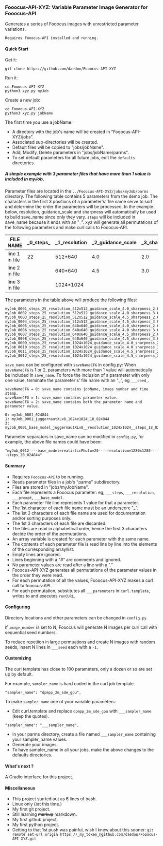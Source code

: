 ### Fooocus-API-XYZ: Variable Parameter Image Generator for Fooocus-API
Generates a series of Fooocus images with unrestricted parameter variations. 

`Requires Fooocus-API installed and running.`


#### Quick Start


Get it:
```
git clone https://github.com/daedon/Fooocus-API-XYZ
```
Run it:
```
cd Fooocus-API-XYZ
python3 xyz.py myJob

```
Create a new job:
```
cd Fooocus-API-XYZ
python3 xyz.py jobName

```
The first time you use a jobName:
* A directory with the job's name will be created in "Fooocus-API-XYZ/jobs".
* Associated sub-directories will be created.
* Default files will be copied to "jobs/jobName".
* Add, Modify, Delete parameters in "jobs/jobName/parms".
* To set default parameters for all future jobs, edit the `defaults` directories.

##### A simple example with 3 parameter files that have more than 1 value is included in myJob.

Parameter files are located in the `../Fooocus-API-XYZ/jobs/myJob/parms` directory. The following table contains 5 parameters from the demo job.
The characters in the first 3 positions of a parameter's' file name serve to sort and determine the order the parameters will be processed.
In the example below, resolution, guidance_scale and sharpness will automatically be used to build save_name since only they vary. 
`steps` will be included in save_name because it ends with an "_".
xyz will generate all permutations of the following parameters and make curl calls to Fooocus-API. 

| FILE NAME       | _0_steps\_       | _1_resolution    |_2_guidance_scale|  _3_sharpness | ___image_number |
| ----------------| ---------------- | ---------------- |---------------- |----------------|---------------- |
| line 1 in file  | 22               |   512*640        | 4.0             |  2.0           |      1          |
| line 2 in file  |                  |   640*640        | 4.5             |  3.0           |                 |
| line 3 in file  |                  | 1024*1024        |                 |                |                 |

The parameters in the table above will produce the following files:
```
myJob_0001_steps_25_resolution_512x512_guidance_scale_4.0_sharpness_2.0_033035
myJob_0002_steps_25_resolution_512x512_guidance_scale_4.0_sharpness_3.0_033035
myJob_0003_steps_25_resolution_512x512_guidance_scale_4.5_sharpness_2.0_033035
myJob_0004_steps_25_resolution_512x512_guidance_scale_4.5_sharpness_3.0_033035
myJob_0005_steps_25_resolution_640x640_guidance_scale_4.0_sharpness_2.0_033035
myJob_0006_steps_25_resolution_640x640_guidance_scale_4.0_sharpness_3.0_033035
myJob_0007_steps_25_resolution_640x640_guidance_scale_4.5_sharpness_2.0_033035
myJob_0008_steps_25_resolution_640x640_guidance_scale_4.5_sharpness_3.0_033035
myJob_0009_steps_25_resolution_1024x1024_guidance_scale_4.0_sharpness_2.0_033035
myJob_0010_steps_25_resolution_1024x1024_guidance_scale_4.0_sharpness_3.0_033035
myJob_0011_steps_25_resolution_1024x1024_guidance_scale_4.5_sharpness_2.0_033035
myJob_0012_steps_25_resolution_1024x1024_guidance_scale_4.5_sharpness_3.0_033035
```
`save_name` can be configured with `saveNameCFG` in config.py:
When `saveNameCFG` is 1 or 2, parameters with more than 1 value will automatically be included in `save_name`.
To force the inclusion of a parameter with only one value, terminate the parameter's' file name with an "_", eg `___seed_`.
```
saveNameCFG = 0: save_name contains jobName, image number and time stamp. 
saveNameCFG = 1: save_name contains parameter value.
saveNameCFG = 2: save_name contains both the parameter name and parameter value.

0: myJob_0001_024844
1: myJob_0001_juggernautXLv8_1024x1024_18_024844
2: myJob_0001_base_model_juggernautXLv8__resolution_1024x1024__steps_18_024844
```
Parameter separators in save_name can be modified in `config.py`, for example, the above file names could have been:
```
"myJob_0012----base_model=realisticPhotov20----resolution=1280x1280----steps_20_024844"
```
#### Summary
* Requires `Fooocus-API` to be running.
* Reads parameter files in a job's "parms" subdirectory.
* Files are stored in "jobs/myJobName".
* Each file represents a Fooocus parameter: eg, `___steps`, `___resolution`, `___prompt`, `___base_model`.
* Each parameter file line represents 1 value for that a parameter.
* The 1st character of each file name must be an underscore "_".
* The 1st 3 characters of each file name are used for documentation and/or sorting purposes only.
* The 1st 3 characters of each file are discarded.
* The files are read in alphabetical order, hence the first 3 characters decide the order of the permutations.
* An array variable is created for each parameter with the same name.
* The contents of each parameter file is read line by line into the elements of the corresponding array/list.
* Empty lines are ignored.
* Lines beginning with a "#" are comments and ignored.
* No parameter values are read after a line with a "."
* Fooocus-API-XYZ generates all permutations of the parameter values in the order they were read.
* For each permutation of all the values, Fooocus-API-XYZ makes a curl call to fooocus-API.
* For each permutation, substitutes all `___parameters` in `curl.template`, writes to and executes `runCURL`.

#### Configuring

Directory locations and other parameters can be changed in `config.py`.

If `image_number` is set to N, Fooocus will generate N images per curl call with sequential seed numbers.

To reduce repetiion in large permuations and create N images with random seeds, insert N lines in `___seed` each with a `-1`.


#### Customizing

The curl template has close to 100 parameters, only a dozen or so are set up by default.

For example, `sampler_name` is hard coded in the curl job template. 

```
"sampler_name": "dpmpp_2m_sde_gpu",
```

To make `sampler_name` one of your variable parameters:
* Edit curl.template and replace `dpmpp_2m_sde_gpu` with `___sampler_name` (keep the quotes).
```
"sampler_name": "___sampler_name",
```
* In your parms directory, create a file named `___sampler_name` containing your sampler_name values.
* Generate your images.
* To have sampler_name in all your jobs, make the above changes to the defaults directories.

#### What's next ?

A Gradio interface for this project.

#### Miscellaneous
* This project started out as 6 lines of bash.
* Linux only ()at this time.)
* My first git project.
* Still learning ~~markup~~ markdown.
* My first github project.
* My first python project.
* Getting to that 1st push was painful, wish I knew about this sooner:
`git remote set-url origin https://_my_token_@github.com/daedon/Fooocus-API-XYZ.git`






















